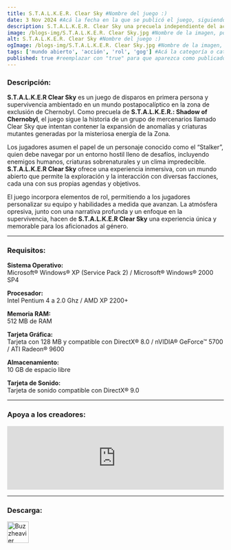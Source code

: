 ```yaml
---
title: S.T.A.L.K.E.R. Clear Sky #Nombre del juego :)
date: 3 Nov 2024 #Acá la fecha en la que se publicó el juego, siguiendo este formato: Dia "30", Mes "Oct", Año "2024" = como debe quedar: 30 Oct 2024
description: S.T.A.L.K.E.R. Clear Sky una precuela independiente del aclamado S.T.A.L.K.E.R. Shadow of Chernobyl, donde conocerás la historia del grupo Cielo Despejado, cuya intención es investigar la Zona para entenderla mejor. #Acá una mini descripción del juego
image: /blogs-img/S.T.A.L.K.E.R. Clear Sky.jpg #Nombre de la imagen, por lo general es exactamente el mismo nombre que el juego excluyendo lo ":" (Dos puntos)
alt: S.T.A.L.K.E.R. Clear Sky #Nombre del juego :)
ogImage: /blogs-img/S.T.A.L.K.E.R. Clear Sky.jpg #Nombre de la imagen, por lo general es exactamente el mismo nombre que el juego excluyendo lo ":" (Dos puntos)
tags: ['mundo abierto', 'acción', 'rol', 'gog'] #Acá la categoría o categorías del juego, si es más de una se coloca en este formato: ['categoría1', 'categoría2']
published: true #reemplazar con "true" para que aparezca como publicado
---
```


<!--En VSCode seleccionando una palabra, por ejemplo: "S.T.A.L.K.E.R Clear Sky" y apretando Ctrl+F2 se seleccionan todas las palabras iguales-->

### Descripción:
**S.T.A.L.K.E.R Clear Sky** es un juego de disparos en primera persona y supervivencia ambientado en un mundo postapocalíptico en la zona de exclusión de Chernobyl. Como precuela de **S.T.A.L.K.E.R.: Shadow of Chernobyl**, el juego sigue la historia de un grupo de mercenarios llamado Clear Sky que intentan contener la expansión de anomalías y criaturas mutantes generadas por la misteriosa energía de la Zona. 

Los jugadores asumen el papel de un personaje conocido como el “Stalker”, quien debe navegar por un entorno hostil lleno de desafíos, incluyendo enemigos humanos, criaturas sobrenaturales y un clima impredecible. **S.T.A.L.K.E.R Clear Sky** ofrece una experiencia inmersiva, con un mundo abierto que permite la exploración y la interacción con diversas facciones, cada una con sus propias agendas y objetivos. 

El juego incorpora elementos de rol, permitiendo a los jugadores personalizar su equipo y habilidades a medida que avanzan. La atmósfera opresiva, junto con una narrativa profunda y un enfoque en la supervivencia, hacen de **S.T.A.L.K.E.R Clear Sky** una experiencia única y memorable para los aficionados al género.

<!--Prompt para Chat-GPT: Hazme una descripción para el juego "S.T.A.L.K.E.R Clear Sky" y cada que menciones "S.T.A.L.K.E.R Clear Sky" ponlo en negrita -->

---

### Requisitos:
**Sistema Operativo:**  
Microsoft® Windows® XP (Service Pack 2) / Microsoft® Windows® 2000 SP4

**Procesador:**  
Intel Pentium 4 a 2.0 Ghz / AMD XP 2200+

**Memoria RAM:**  
512 MB de RAM

**Tarjeta Gráfica:**  
Tarjeta con 128 MB y compatible con DirectX® 8.0 / nVIDIA® GeForce™ 5700 / ATI Radeon® 9600

**Almacenamiento:**   
10 GB de espacio libre

**Tarjeta de Sonido:**  
Tarjeta de sonido compatible con DirectX® 9.0

<!--Si falta o sobra un requisito se quita o se agrega manteniendo el mismo formato-->

---

### Apoya a los creadores:
<iframe src="https://store.steampowered.com/widget/20510/" frameborder="0" style="background-color: transparent; width: 100% !important; aspect-ratio: 646 / 190;"></iframe>

<!--Reemplazar los numeros (AppID) del juego (en este caso 2668510) por el numero (AppID) correspondiente con el juego a publicar-->
<!--El AppID se encuentra en la URL del Juego en Steam-->

---

### Descarga:

[<img src="https://gist.github.com/cxmeel/0dbc95191f239b631c3874f4ccf114e2/raw/download.svg" alt="Buzzheavier" height="50" />](https://buzzheavier.com/f/GbFLk44w8AA)

<!-- # se debe reemplazar por el link de descarga-->

<!--NOMBRE-DEL-SERVICIO se debe reemplazar por el servicio donde está subido el juego-->
